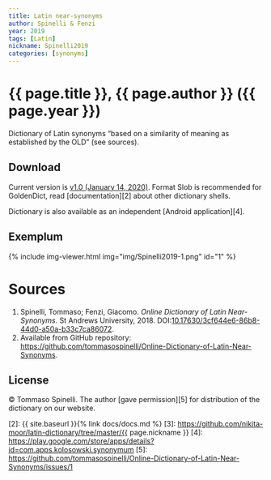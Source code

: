 ```yaml
---
title: Latin near-synonyms
author: Spinelli & Fenzi
year: 2019
tags: [Latin]
nickname: Spinelli2019
categories: [synonyms]
---
```

# {{ page.title }}, {{ page.author }} ({{ page.year }})

Dictionary of Latin synonyms “based on a similarity of meaning as established by the OLD” (see sources).


## Download

Current version is [v1.0 (January 14, 2020)][1]. Format Slob is recommended for GoldenDict, read [documentation][2] about other dictionary shells.

Dictionary is also available as an independent [Android application][4].


## Exemplum

<!--
<div class="img-viewer">
    <img src="img/Spinelli2019-1.png" alt="preview" />
</div>
-->

{% include img-viewer.html img="img/Spinelli2019-1.png" id="1" %}


# Sources

1. Spinelli, Tommaso; Fenzi, Giacomo. _Online Dictionary of Latin Near-Synonyms._ St Andrews University, 2018. DOI:[10.17630/3cf644e6-86b8-44d0-a50a-b33c7ca86072](https://doi.org/10.17630/3cf644e6-86b8-44d0-a50a-b33c7ca86072).
1. Available from  GitHub repository: <https://github.com/tommasospinelli/Online-Dictionary-of-Latin-Near-Synonyms>.


## License

© Tommaso Spinelli. The author [gave permission][5] for distribution of the dictionary on our website.


[1]: https://github.com/nikita-moor/latin-dictionary/releases/tag/2020-01-14
[2]: {{ site.baseurl }}{% link docs/docs.md %}
[3]: https://github.com/nikita-moor/latin-dictionary/tree/master/{{ page.nickname }}
[4]: https://play.google.com/store/apps/details?id=com.apps.kolosowski.synonymum
[5]: https://github.com/tommasospinelli/Online-Dictionary-of-Latin-Near-Synonyms/issues/1

